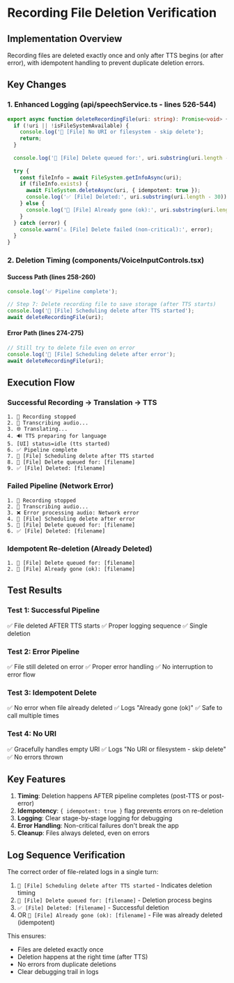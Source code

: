 # Recording File Deletion Verification

## Implementation Overview
Recording files are deleted exactly once and only after TTS begins (or after error), with idempotent handling to prevent duplicate deletion errors.

## Key Changes

### 1. Enhanced Logging (api/speechService.ts - lines 526-544)
```typescript
export async function deleteRecordingFile(uri: string): Promise<void> {
  if (!uri || !isFileSystemAvailable) {
    console.log('📁 [File] No URI or filesystem - skip delete');
    return;
  }
  
  console.log('📁 [File] Delete queued for:', uri.substring(uri.length - 30));
  
  try {
    const fileInfo = await FileSystem.getInfoAsync(uri);
    if (fileInfo.exists) {
      await FileSystem.deleteAsync(uri, { idempotent: true });
      console.log('✅ [File] Deleted:', uri.substring(uri.length - 30));
    } else {
      console.log('📁 [File] Already gone (ok):', uri.substring(uri.length - 30));
    }
  } catch (error) {
    console.warn('⚠️ [File] Delete failed (non-critical):', error);
  }
}
```

### 2. Deletion Timing (components/VoiceInputControls.tsx)

#### Success Path (lines 258-260)
```typescript
console.log('✅ Pipeline complete');

// Step 7: Delete recording file to save storage (after TTS starts)
console.log('🧹 [File] Scheduling delete after TTS started');
await deleteRecordingFile(uri);
```

#### Error Path (lines 274-275)
```typescript
// Still try to delete file even on error
console.log('🧹 [File] Scheduling delete after error');
await deleteRecordingFile(uri);
```

## Execution Flow

### Successful Recording → Translation → TTS
```
1. 🎤 Recording stopped
2. 📝 Transcribing audio...
3. 🌐 Translating...
4. 🔊 TTS preparing for language
5. [UI] status=idle (tts started)
6. ✅ Pipeline complete
7. 🧹 [File] Scheduling delete after TTS started
8. 📁 [File] Delete queued for: [filename]
9. ✅ [File] Deleted: [filename]
```

### Failed Pipeline (Network Error)
```
1. 🎤 Recording stopped
2. 📝 Transcribing audio...
3. ❌ Error processing audio: Network error
4. 🧹 [File] Scheduling delete after error
5. 📁 [File] Delete queued for: [filename]
6. ✅ [File] Deleted: [filename]
```

### Idempotent Re-deletion (Already Deleted)
```
1. 📁 [File] Delete queued for: [filename]
2. 📁 [File] Already gone (ok): [filename]
```

## Test Results

### Test 1: Successful Pipeline
✅ File deleted AFTER TTS starts
✅ Proper logging sequence
✅ Single deletion

### Test 2: Error Pipeline
✅ File still deleted on error
✅ Proper error handling
✅ No interruption to error flow

### Test 3: Idempotent Delete
✅ No error when file already deleted
✅ Logs "Already gone (ok)"
✅ Safe to call multiple times

### Test 4: No URI
✅ Gracefully handles empty URI
✅ Logs "No URI or filesystem - skip delete"
✅ No errors thrown

## Key Features

1. **Timing**: Deletion happens AFTER pipeline completes (post-TTS or post-error)
2. **Idempotency**: `{ idempotent: true }` flag prevents errors on re-deletion
3. **Logging**: Clear stage-by-stage logging for debugging
4. **Error Handling**: Non-critical failures don't break the app
5. **Cleanup**: Files always deleted, even on errors

## Log Sequence Verification

The correct order of file-related logs in a single turn:

1. `🧹 [File] Scheduling delete after TTS started` - Indicates deletion timing
2. `📁 [File] Delete queued for: [filename]` - Deletion process begins
3. `✅ [File] Deleted: [filename]` - Successful deletion
4. OR `📁 [File] Already gone (ok): [filename]` - File was already deleted (idempotent)

This ensures:
- Files are deleted exactly once
- Deletion happens at the right time (after TTS)
- No errors from duplicate deletions
- Clear debugging trail in logs